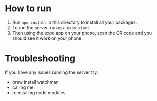 # How to run

1. Run `npm install` in this directory to install all your packages.
2. To run the server, run `npx expo start`
3. Then using the expo app on your phone, scan the QR code and you should see it work on your phone

# Troubleshooting

If you have any issues running the server try:

- brew install watchman
- calling me
- reinstalling node modules
